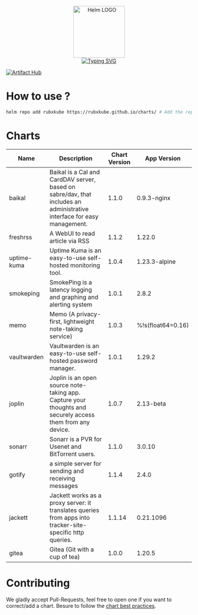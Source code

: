 <p align="center">
    <img src="https://helm.sh/img/helm.svg" width="140px" alt="Helm LOGO"/>
    <br>
    <a href="https://rubxkube.github.io/charts/"><img src="https://readme-typing-svg.herokuapp.com?font=Fira+Code&pause=1000&color=0F1689&background=FFFFFF00&center=true&vCenter=true&width=435&lines=QJOLY's+Chart+Repository;rubxkube.github.io%2Fhelm-charts;+Feel+free+to+contribute" alt="Typing SVG" /></a>
</p>

[![Artifact Hub](https://img.shields.io/endpoint?url=https://artifacthub.io/badge/repository/rubxkube)](https://artifacthub.io/packages/search?repo=rubxkube)

# How to use ? 

```bash
helm repo add rubxkube https://rubxkube.github.io/charts/ # Add the repo to your helm
```

# Charts

| Name  | Description | Chart Version | App Version |
|-------|-------------|---------------|-------------|
| baikal | Baikal is a Cal and CardDAV server, based on sabre/dav, that includes an administrative interface for easy management. | 1.1.0 | 0.9.3-nginx |
| freshrss | A WebUI to read article via RSS | 1.1.2 | 1.22.0 |
| uptime-kuma | Uptime Kuma is an easy-to-use self-hosted monitoring tool. | 1.0.4 | 1.23.3-alpine |
| smokeping | SmokePing is a latency logging and graphing and alerting system | 1.0.1 | 2.8.2 |
| memo | Memo (A privacy-first, lightweight note-taking service) | 1.0.3 | %!s(float64=0.16) |
| vaultwarden | Vaultwarden is an easy-to-use self-hosted password manager. | 1.0.1 | 1.29.2 |
| joplin | Joplin is an open source note-taking app. Capture your thoughts and securely access them from any device. | 1.0.7 | 2.13-beta |
| sonarr | Sonarr is a PVR for Usenet and BitTorrent users. | 1.1.0 | 3.0.10 |
| gotify | a simple server for sending and receiving messages | 1.1.4 | 2.4.0 |
| jackett | Jackett works as a proxy server: it translates queries from apps into tracker-site-specific http queries. | 1.1.14 | 0.21.1096 |
| gitea | Gitea (Git with a cup of tea) | 1.0.0 | 1.20.5 |


# Contributing 

We gladly accept Pull-Requests, feel free to open one if you want to correct/add a chart. Besure to follow the [chart best practices](https://helm.sh/docs/chart_best_practices/).
